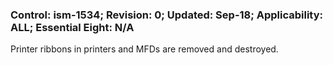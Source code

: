### Control: ism-1534; Revision: 0; Updated: Sep-18; Applicability: ALL; Essential Eight: N/A
<p>Printer ribbons in printers and MFDs are removed and destroyed.</p>
